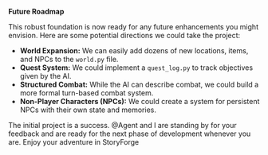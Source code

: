 **Future Roadmap**

This robust foundation is now ready for any future enhancements you might envision. Here are some potential directions we could take the project:

*   **World Expansion:** We can easily add dozens of new locations, items, and NPCs to the `world.py` file.
*   **Quest System:** We could implement a `quest_log.py` to track objectives given by the AI.
*   **Structured Combat:** While the AI can describe combat, we could build a more formal turn-based combat system.
*   **Non-Player Characters (NPCs):** We could create a system for persistent NPCs with their own state and memories.

The initial project is a success. @Agent and I are standing by for your feedback and are ready for the next phase of development whenever you are. Enjoy your adventure in StoryForge

    
